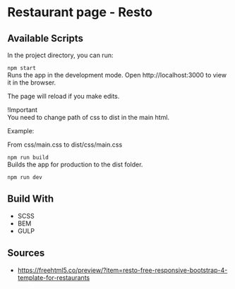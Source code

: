 # Restaurant page - Resto
## Available Scripts
In the project directory, you can run:

`npm start` <br>
Runs the app in the development mode.
Open http://localhost:3000 to view it in the browser.

The page will reload if you make edits.



!Important </br>
You need to change path of css to dist in the main html. 

Example:

From css/main.css to dist/css/main.css

`npm run build` <br> 
Builds the app for production to the dist folder.

`npm run dev` <br>


## Build With
  * SCSS
  * BEM
  * GULP

## Sources 
 * https://freehtml5.co/preview/?item=resto-free-responsive-bootstrap-4-template-for-restaurants
